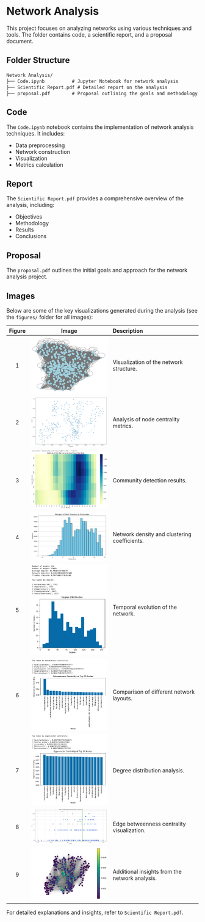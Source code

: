 # Network Analysis

This project focuses on analyzing networks using various techniques and tools. The folder contains code, a scientific report, and a proposal document.

## Folder Structure

```
Network Analysis/
├── Code.ipynb          # Jupyter Notebook for network analysis
├── Scientific Report.pdf # Detailed report on the analysis
├── proposal.pdf        # Proposal outlining the goals and methodology
```

## Code

The `Code.ipynb` notebook contains the implementation of network analysis techniques. It includes:
- Data preprocessing
- Network construction
- Visualization
- Metrics calculation

## Report

The `Scientific Report.pdf` provides a comprehensive overview of the analysis, including:
- Objectives
- Methodology
- Results
- Conclusions

## Proposal

The `proposal.pdf` outlines the initial goals and approach for the network analysis project.

## Images

Below are some of the key visualizations generated during the analysis (see the `figures/` folder for all images):

| Figure | Image | Description |
|:------:|:-----:|:------------|
| 1 | <img src="figures/0.png" alt="Figure 1" width="300"> | Visualization of the network structure. |
| 2 | <img src="figures/1.png" alt="Figure 2" width="300"> | Analysis of node centrality metrics. |
| 3 | <img src="figures/2.png" alt="Figure 3" width="300"> | Community detection results. |
| 4 | <img src="figures/3.png" alt="Figure 4" width="300"> | Network density and clustering coefficients. |
| 5 | <img src="figures/4.png" alt="Figure 5" width="300"> | Temporal evolution of the network. |
| 6 | <img src="figures/5.png" alt="Figure 6" width="300"> | Comparison of different network layouts. |
| 7 | <img src="figures/6.png" alt="Figure 7" width="300"> | Degree distribution analysis. |
| 8 | <img src="figures/7.png" alt="Figure 8" width="300"> | Edge betweenness centrality visualization. |
| 9 | <img src="figures/8.png" alt="Figure 9" width="300"> | Additional insights from the network analysis. |

For detailed explanations and insights, refer to `Scientific Report.pdf`.
